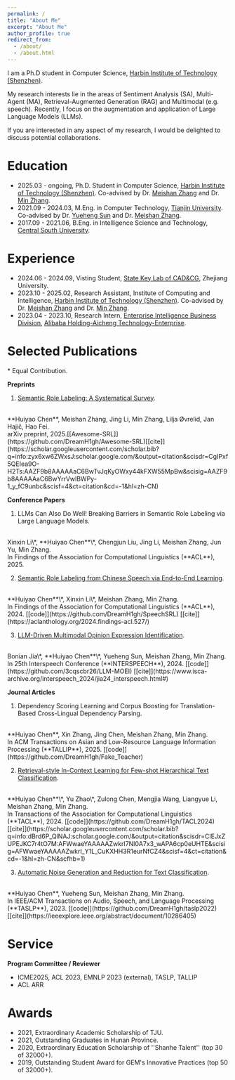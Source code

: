 ```yaml
---
permalink: /
title: "About Me"
excerpt: "About Me"
author_profile: true
redirect_from: 
  - /about/
  - /about.html
---
```


I am a Ph.D student in Computer Science, [Harbin Institute of Technology (Shenzhen)](https://www.hitsz.edu.cn/index.html).


My research interests lie in the areas of Sentiment Analysis (SA), Multi-Agent (MA), Retrieval-Augmented Generation (RAG) and Multimodal (e.g. speech). Recently, I focus on the augmentation and application of Large Language Models (LLMs).

If you are interested in any aspect of my research, I would be delighted to discuss potential collaborations.

Education
======
+ 2025.03 - ongoing, Ph.D. Student in Computer Science, [Harbin Institute of Technology (Shenzhen)](https://www.hitsz.edu.cn/index.html). Co-advised by Dr. [Meishan Zhang](https://zhangmeishan.github.io/) and Dr. [Min Zhang](https://zhangmin-nlp-ai.github.io/).
+ 2021.09 - 2024.03, M.Eng. in Computer Technology, [Tianjin University](https://www.tju.edu.cn/english/index.htm). Co-advised by Dr. [Yueheng Sun](https://yhstju.github.io/Yueheng_Sun/) and Dr. [Meishan Zhang](https://zhangmeishan.github.io/).
+ 2017.09 - 2021.06, B.Eng. in Intelligence Science and Technology, [Central South University](https://en.csu.edu.cn/).

Experience
======
+ 2024.06 - 2024.09, Visting Student, [State Key Lab of CAD&CG](http://www.cad.zju.edu.cn/zhongwen.html), Zhejiang University.
+ 2023.10 - 2025.02, Research Assistant, Institute of Computing and Intelligence, [Harbin Institute of Technology (Shenzhen)](https://www.hitsz.edu.cn/index.html). Co-advised by Dr. [Meishan Zhang](https://zhangmeishan.github.io/) and Dr. [Min Zhang](https://zhangmin-nlp-ai.github.io/).
+ 2023.04 - 2023.10, Research Intern, [Enterprise Intelligence Business Division](https://talent-holding.alibaba.com/home/bg-introduce?code=2OAHS3&lang=zh), [Alibaba Holding-Aicheng Technology-Enterprise](https://ali-home.alibaba.com/).

Selected Publications
======
\* Equal Contribution.

**Preprints**

1. [Semantic Role Labeling: A Systematical Survey](https://arxiv.org/abs/2502.08660).
<br/>
**Huiyao Chen**, Meishan Zhang, Jing Li, Min Zhang, Lilja Øvrelid, Jan Hajič, Hao Fei.
<br/>
arXiv preprint, 2025.[[Awesome-SRL]](https://github.com/DreamH1gh/Awesome-SRL)[[cite]](https://scholar.googleusercontent.com/scholar.bib?q=info:zyx6xw6ZWxsJ:scholar.google.com/&output=citation&scisdr=CgIPxf5QEIea9O-H2Ts:AAZF9b8AAAAAaC6BwTvJqKyOWxy44kFXW55MpBw&scisig=AAZF9b8AAAAAaC6BwYrrVwlBWPy-1_y_fC9unbc&scisf=4&ct=citation&cd=-1&hl=zh-CN)

**Conference Papers**

1. LLMs Can Also Do Well! Breaking Barriers in Semantic Role Labeling via Large Language Models.
<br/>
Xinxin Li\*, **Huiyao Chen**\*, Chengjun Liu, Jing Li, Meishan Zhang, Jun Yu, Min Zhang.
<br/>
In Findings of the Association for Computational Linguistics (**ACL**), 2025.

2. [Semantic Role Labeling from Chinese Speech via End-to-End Learning](https://aclanthology.org/2024.findings-acl.527.pdf).
<br/>
**Huiyao Chen**\*, Xinxin Li\*, Meishan Zhang, Min Zhang. 
<br/>
In Findings of the Association for Computational Linguistics (**ACL**), 2024. [[code]](https://github.com/DreamH1gh/SpeechSRL) [[cite]](https://aclanthology.org/2024.findings-acl.527/)

3. [LLM-Driven Multimodal Opinion Expression Identification](https://www.isca-archive.org/interspeech_2024/jia24_interspeech.pdf).
<br/>
Bonian Jia\*, **Huiyao Chen**\*, Yueheng Sun, Meishan Zhang, Min Zhang. 
<br/>
In 25th Interspeech Conference (**INTERSPEECH**), 2024. [[code]](https://github.com/3cqscbr26/LLM-MOEI) [[cite]](https://www.isca-archive.org/interspeech_2024/jia24_interspeech.html#)

**Journal Articles**
1. Dependency Scoring Learning and Corpus Boosting for Translation-Based Cross-Lingual Dependency Parsing.
<br/>
**Huiyao Chen**, Xin Zhang, Jing Chen, Meishan Zhang, Min Zhang. 
<br/>
In ACM Transactions on Asian and Low-Resource Language Information Processing (**TALLIP**), 2025. [[code]](https://github.com/DreamH1gh/Fake_Teacher)

2. [Retrieval-style In-Context Learning for Few-shot Hierarchical Text Classification](https://direct.mit.edu/tacl/article/doi/10.1162/tacl_a_00697/124630/Retrieval-style-In-context-Learning-for-Few-shot).
<br/>
**Huiyao Chen**\*, Yu Zhao\*, Zulong Chen, Mengjia Wang, Liangyue Li, Meishan Zhang, Min Zhang. 
<br/>
In Transactions of the Association for Computational Linguistics (**TACL**), 2024. [[code]](https://github.com/DreamH1gh/TACL2024) [[cite]](https://scholar.googleusercontent.com/scholar.bib?q=info:dBrd6P_QlNAJ:scholar.google.com/&output=citation&scisdr=ClEJxZUPEJKC7r4tO7M:AFWwaeYAAAAAZwkrI7Nl0A7x3_wAPA6cp0eUHTE&scisig=AFWwaeYAAAAAZwkrI_Y1L_CuKXHH3R1eurNfCZ4&scisf=4&ct=citation&cd=-1&hl=zh-CN&scfhb=1)

3. [Automatic Noise Generation and Reduction for Text Classification](https://ieeexplore.ieee.org/abstract/document/10286405/).
<br/>
**Huiyao Chen**, Yueheng Sun, Meishan Zhang, Min Zhang. 
<br/>
In IEEE/ACM Transactions on Audio, Speech, and Language Processing (**TASLP**), 2023. [[code]](https://github.com/DreamH1gh/taslp2022) [[cite]](https://ieeexplore.ieee.org/abstract/document/10286405)

Service
======
**Program Committee / Reviewer**
+ ICME2025, ACL 2023, EMNLP 2023 (external), TASLP, TALLIP
+ ACL ARR

Awards
======
+ 2021, Extraordinary Academic Scholarship of TJU.
+ 2021, Outstanding Graduates in Hunan Province.
+ 2020, Extraordinary Education Scholarship of ''Shanhe Talent'' (top 30 of 32000+).
+ 2019, Outstanding Student Award for GEM's Innovative Practices (top 50 of 32000+).